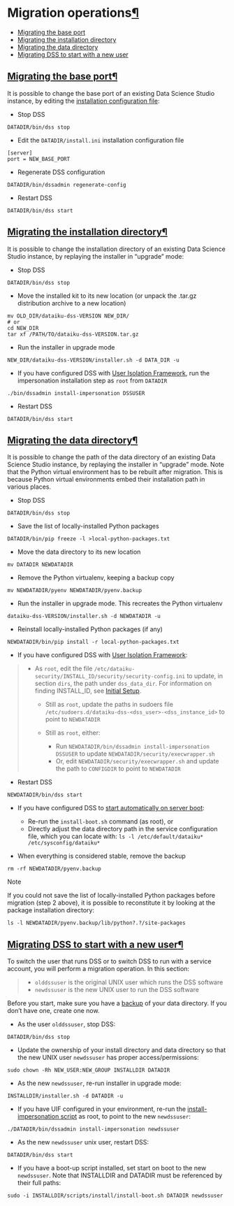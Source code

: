 Migration operations[¶](#migration-operations "Permalink to this heading")
==========================================================================



* [Migrating the base port](#migrating-the-base-port)
* [Migrating the installation directory](#migrating-the-installation-directory)
* [Migrating the data directory](#migrating-the-data-directory)
* [Migrating DSS to start with a new user](#migrating-dss-to-start-with-a-new-user)




[Migrating the base port](#id1)[¶](#migrating-the-base-port "Permalink to this heading")
----------------------------------------------------------------------------------------


It is possible to change the base port of an existing Data Science Studio instance, by editing the
[installation configuration file](advanced-customization.html#install-ini):


* Stop DSS



```
DATADIR/bin/dss stop

```
* Edit the `DATADIR/install.ini` installation configuration file



```
[server]
port = NEW_BASE_PORT

```
* Regenerate DSS configuration



```
DATADIR/bin/dssadmin regenerate-config

```
* Restart DSS



```
DATADIR/bin/dss start

```




[Migrating the installation directory](#id2)[¶](#migrating-the-installation-directory "Permalink to this heading")
------------------------------------------------------------------------------------------------------------------


It is possible to change the installation directory of an existing Data Science Studio instance, by replaying the installer in “upgrade” mode:


* Stop DSS



```
DATADIR/bin/dss stop

```
* Move the installed kit to its new location (or unpack the .tar.gz distribution archive to a new location)



```
mv OLD_DIR/dataiku-dss-VERSION NEW_DIR/
# or
cd NEW_DIR
tar xf /PATH/TO/dataiku-dss-VERSION.tar.gz

```
* Run the installer in upgrade mode



```
NEW_DIR/dataiku-dss-VERSION/installer.sh -d DATA_DIR -u

```
* If you have configured DSS with [User Isolation Framework](../../user-isolation/index.html), run the impersonation installation
step as `root` from `DATADIR`



```
./bin/dssadmin install-impersonation DSSUSER

```
* Restart DSS



```
DATADIR/bin/dss start

```




[Migrating the data directory](#id3)[¶](#migrating-the-data-directory "Permalink to this heading")
--------------------------------------------------------------------------------------------------


It is possible to change the path of the data directory of an existing Data Science Studio instance, by replaying the installer in “upgrade” mode.
Note that the Python virtual environment has to be rebuilt after migration. This is because Python virtual
environments embed their installation path in various places.


* Stop DSS



```
DATADIR/bin/dss stop

```
* Save the list of locally\-installed Python packages



```
DATADIR/bin/pip freeze -l >local-python-packages.txt

```
* Move the data directory to its new location



```
mv DATADIR NEWDATADIR

```
* Remove the Python virtualenv, keeping a backup copy



```
mv NEWDATADIR/pyenv NEWDATADIR/pyenv.backup

```
* Run the installer in upgrade mode. This recreates the Python virtualenv



```
dataiku-dss-VERSION/installer.sh -d NEWDATADIR -u

```
* Reinstall locally\-installed Python packages (if any)



```
NEWDATADIR/bin/pip install -r local-python-packages.txt

```
* If you have configured DSS with [User Isolation Framework](../../user-isolation/index.html):



> + As `root`, edit the file `/etc/dataiku-security/INSTALL_ID/security/security-config.ini` to update, in section `dirs`, the path under `dss_data_dir`. For information on finding INSTALL\_ID, see [Initial Setup](../../user-isolation/initial-setup.html).
> 	+ Still as `root`, update the paths in sudoers file `/etc/sudoers.d/dataiku-dss-<dss_user>-<dss_instance_id>` to point to `NEWDATADIR`
> 	+ Still as `root`, either:
> 	
> 	
> 		- Run `NEWDATADIR/bin/dssadmin install-impersonation DSSUSER` to update `NEWDATADIR/security/execwrapper.sh`
> 		- Or, edit `NEWDATADIR/security/execwrapper.sh` and update the path to `CONFIGDIR` to point to `NEWDATADIR`
* Restart DSS



```
NEWDATADIR/bin/dss start

```
* If you have configured DSS to [start automatically on server boot](initial-install.html#boot-startup):


	+ Re\-run the `install-boot.sh` command (as root), or
	+ Directly adjust the data directory path in the service configuration file, which you can locate with:
	`ls -l /etc/default/dataiku* /etc/sysconfig/dataiku*`
* When everything is considered stable, remove the backup



```
rm -rf NEWDATADIR/pyenv.backup

```



Note


If you could not save the list of locally\-installed Python packages before migration (step 2 above), it is possible to reconstitute it
by looking at the package installation directory:



```
ls -l NEWDATADIR/pyenv.backup/lib/python?.?/site-packages

```





[Migrating DSS to start with a new user](#id4)[¶](#migrating-dss-to-start-with-a-new-user "Permalink to this heading")
----------------------------------------------------------------------------------------------------------------------


To switch the user that runs DSS or to switch DSS to run with a service account, you will perform a migration operation. In this section:



> * `olddssuser` is the original UNIX user which runs the DSS software
> * `newdssuser` is the new UNIX user to run the DSS software


Before you start, make sure you have a [backup](../../operations/backups.html) of your data directory. If you don’t have one, create one now.


* As the user `olddssuser`, stop DSS:



```
DATADIR/bin/dss stop

```
* Update the ownership of your install directory and data directory so that the new UNIX user `newdssuser` has proper access/permissions:



```
sudo chown -Rh NEW_USER:NEW_GROUP INSTALLDIR DATADIR

```
* As the new `newdssuser`, re\-run installer in upgrade mode:



```
INSTALLDIR/installer.sh -d DATADIR -u

```
* If you have UIF configured in your environment, re\-run the [install\-impersonation script](../../user-isolation/initial-setup.html) as root, to point to the new `newdssuser`:



```
./DATADIR/bin/dssadmin install-impersonation newdssuser

```
* As the new `newdssuser` unix user, restart DSS:



```
DATADIR/bin/dss start

```
* If you have a boot\-up script installed, set start on boot to the new `newdssuser`. Note that INSTALLDIR and DATADIR must be referenced by their full paths:



```
sudo -i INSTALLDIR/scripts/install/install-boot.sh DATADIR newdssuser

```